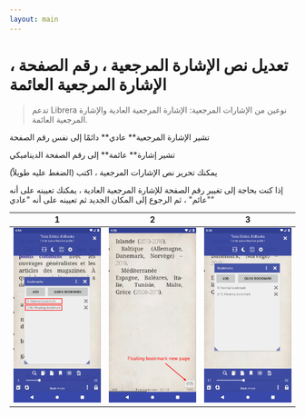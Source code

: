 ```yaml
---
layout: main
---
```


# تعديل نص الإشارة المرجعية ، رقم الصفحة ، الإشارة المرجعية العائمة

> تدعم Librera نوعين من الإشارات المرجعية: الإشارة المرجعية العادية والإشارة المرجعية العائمة.

تشير الإشارة المرجعية** عادي** دائمًا إلى نفس رقم الصفحة

تشير إشارة** عائمة** إلى رقم الصفحة الديناميكي

يمكنك تحرير نص الإشارات المرجعية ، اكتب (الضغط عليه طويلاً)

إذا كنت بحاجة إلى تغيير رقم الصفحة للإشارة المرجعية العادية ، يمكنك تعيينه على أنه &quot;عائم&quot; ، ثم الرجوع إلى المكان الجديد ثم تعيينه على أنه &quot;عادي&quot;



|1|2|3|
|-|-|-|
|![](1.png)|![](2.png)|![](3.png)|


